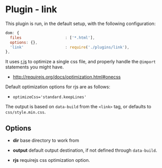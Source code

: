 # Plugin - link

This plugin is run, in the default setup, with the following
configuration:

```js
dom: {
  files                   : ['*.html'],
  options: {},
  'link'                  : require('./plugins/link'),
},
```

It uses [r.js](https://github.com/jrburke/r.js) to optimize a single css
file, and properly handle the `@import` statements you might have.

* http://requirejs.org/docs/optimization.html#onecss

Default optimization options for rjs are as follows:

* `optimizeCss='standard.keepLines'`

The output is based on `data-build` from the `<link>` tag, or defaults
to `css/style.min.css`.

## Options

* **dir** base directory to work from

* **output** default output destination, if not defined through
  `data-build`.

* **rjs** requirejs css optimization option.


